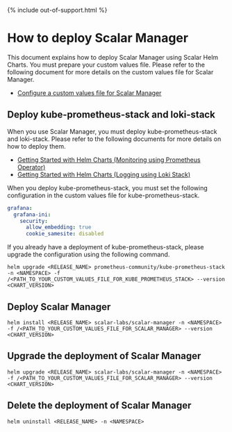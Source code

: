 {% include out-of-support.html %}

# How to deploy Scalar Manager

This document explains how to deploy Scalar Manager using Scalar Helm Charts. You must prepare your custom values file. Please refer to the following document for more details on the custom values file for Scalar Manager.

* [Configure a custom values file for Scalar Manager](./configure-custom-values-scalar-manager.md)

## Deploy kube-prometheus-stack and loki-stack

When you use Scalar Manager, you must deploy kube-prometheus-stack and loki-stack. Please refer to the following documents for more details on how to deploy them.

* [Getting Started with Helm Charts (Monitoring using Prometheus Operator)](https://github.com/scalar-labs/helm-charts/blob/main/docs/getting-started-monitoring.md)
* [Getting Started with Helm Charts (Logging using Loki Stack)](https://github.com/scalar-labs/helm-charts/blob/main/docs/getting-started-logging.md)

When you deploy kube-prometheus-stack, you must set the following configuration in the custom values file for kube-prometheus-stack.

```yaml
grafana:
  grafana-ini:
    security:
      allow_embedding: true
      cookie_samesite: disabled
```

If you already have a deployment of kube-prometheus-stack, please upgrade the configuration using the following command.

```console
helm upgrade <RELEASE_NAME> prometheus-community/kube-prometheus-stack -n <NAMESPACE> -f /<PATH_TO_YOUR_CUSTOM_VALUES_FILE_FOR_KUBE_PROMETHEUS_STACK> --version <CHART_VERSION>
```

## Deploy Scalar Manager

```console
helm install <RELEASE_NAME> scalar-labs/scalar-manager -n <NAMESPACE> -f /<PATH_TO_YOUR_CUSTOM_VALUES_FILE_FOR_SCALAR_MANAGER> --version <CHART_VERSION>
```

## Upgrade the deployment of Scalar Manager

```console
helm upgrade <RELEASE_NAME> scalar-labs/scalar-manager -n <NAMESPACE> -f /<PATH_TO_YOUR_CUSTOM_VALUES_FILE_FOR_SCALAR_MANAGER> --version <CHART_VERSION>
```

## Delete the deployment of Scalar Manager

```console
helm uninstall <RELEASE_NAME> -n <NAMESPACE>
```
